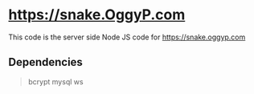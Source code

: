 # https://snake.OggyP.com

This code is the server side Node JS code for https://snake.oggyp.com

## Dependencies

> bcrypt
> mysql
> ws
